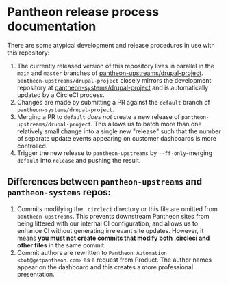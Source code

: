 # Pantheon release process documentation

There are some atypical development and release procedures in use with this repository:
 1. The currently released version of this repository lives in parallel in the `main` and `master` branches of
    [pantheon-upstreams/drupal-project](https://github.com/pantheon-upstreams/drupal-project).  
    `pantheon-upstreams/drupal-project` closely mirrors the development repository at [pantheon-systems/drupal-project](https://github.com/pantheon-systems/drupal-project)
    and is automatically updated by a CircleCI process.
 1. Changes are made by submitting a PR against the `default` branch of `pantheon-systems/drupal-project`.
 1. Merging a PR to `default` _does not_ create a new release of `pantheon-upstreams/drupal-project`. This allows us to
    batch more than one relatively small change into a single new "release" such that the number of separate update
    events appearing on customer dashboards is more controlled.
 1. Trigger the new release to `pantheon-upstreams` by `--ff-only`-merging `default` into `release` and pushing the 
    result.

## Differences between `pantheon-upstreams` and `pantheon-systems` repos:
 1. Commits modifying the `.circleci` directory or this file are omitted from `pantheon-upstreams`. This prevents
    downstream Pantheon sites from being littered with our internal CI configuration, and allows us to enhance CI
    without generating irrelevant site updates.
    However, it means **you must not create commits that modify both .circleci and other files** in the same commit.
 2. Commit authors are rewritten to `Pantheon Automation <bot@getpantheon.com>` as a request from Product. The author
    names appear on the dashboard and this creates a more professional presentation.